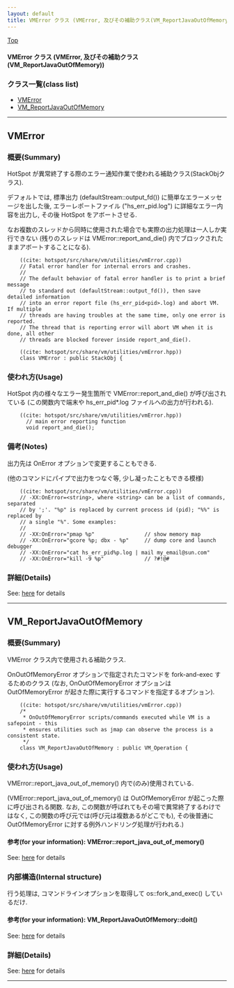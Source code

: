```yaml
---
layout: default
title: VMError クラス (VMError, 及びその補助クラス(VM_ReportJavaOutOfMemory))
---
```

[Top](../index.html)

#### VMError クラス (VMError, 及びその補助クラス(VM_ReportJavaOutOfMemory))



### クラス一覧(class list)

  * [VMError](#nofaLdv53m)
  * [VM_ReportJavaOutOfMemory](#noLrIUQ-MN)


---
## <a name="nofaLdv53m" id="nofaLdv53m">VMError</a>

### 概要(Summary)
HotSpot が異常終了する際のエラー通知作業で使われる補助クラス(StackObjクラス).

デフォルトでは, 標準出力 (defaultStream::output_fd()) に簡単なエラーメッセージを出した後, 
エラーレポートファイル ("hs_err_pid<pid>.log") に詳細なエラー内容を出力し, 
その後 HotSpot をアボートさせる.

なお複数のスレッドから同時に使用された場合でも実際の出力処理は一人しか実行できない
(残りのスレッドは VMError::report_and_die() 内でブロックされたままアボートすることになる).


```
    ((cite: hotspot/src/share/vm/utilities/vmError.cpp))
    // Fatal error handler for internal errors and crashes.
    //
    // The default behavior of fatal error handler is to print a brief message
    // to standard out (defaultStream::output_fd()), then save detailed information
    // into an error report file (hs_err_pid<pid>.log) and abort VM. If multiple
    // threads are having troubles at the same time, only one error is reported.
    // The thread that is reporting error will abort VM when it is done, all other
    // threads are blocked forever inside report_and_die().
```


```
    ((cite: hotspot/src/share/vm/utilities/vmError.hpp))
    class VMError : public StackObj {
```

### 使われ方(Usage)
HotSpot 内の様々なエラー発生箇所で VMError::report_and_die() が呼び出されている
(この関数内で端末や hs_err_pid*.log ファイルへの出力が行われる).


```
    ((cite: hotspot/src/share/vm/utilities/vmError.hpp))
      // main error reporting function
      void report_and_die();
```

### 備考(Notes)
出力先は OnError オプションで変更することもできる.

(他のコマンドにパイプで出力をつなぐ等, 少し凝ったこともできる模様)


```
    ((cite: hotspot/src/share/vm/utilities/vmError.cpp))
    // -XX:OnError=<string>, where <string> can be a list of commands, separated
    // by ';'. "%p" is replaced by current process id (pid); "%%" is replaced by
    // a single "%". Some examples:
    //
    // -XX:OnError="pmap %p"                // show memory map
    // -XX:OnError="gcore %p; dbx - %p"     // dump core and launch debugger
    // -XX:OnError="cat hs_err_pid%p.log | mail my_email@sun.com"
    // -XX:OnError="kill -9 %p"             // ?#!@#
```




### 詳細(Details)
See: [here](../doxygen/classVMError.html) for details

---
## <a name="noLrIUQ-MN" id="noLrIUQ-MN">VM_ReportJavaOutOfMemory</a>

### 概要(Summary)
VMError クラス内で使用される補助クラス.

OnOutOfMemoryError オプションで指定されたコマンドを fork-and-exec するためのクラス
(なお, OnOutOfMemoryError オプションは OutOfMemoryError が起きた際に実行するコマンドを指定するオプション).


```
    ((cite: hotspot/src/share/vm/utilities/vmError.cpp))
    /*
     * OnOutOfMemoryError scripts/commands executed while VM is a safepoint - this
     * ensures utilities such as jmap can observe the process is a consistent state.
     */
    class VM_ReportJavaOutOfMemory : public VM_Operation {
```

### 使われ方(Usage)
VMError::report_java_out_of_memory() 内で(のみ)使用されている.

(VMError::report_java_out_of_memory() は OutOfMemoryError が起こった際に呼び出される関数.
 なお, この関数が呼ばれてもその場で異常終了するわけではなく,
 この関数の呼び元では(呼び元は複数あるがどこでも), その後普通に OutOfMemoryError に対する例外ハンドリング処理が行われる.)

#### 参考(for your information): VMError::report_java_out_of_memory()
See: [here](no4230L4E.html) for details
### 内部構造(Internal structure)
行う処理は, コマンドラインオプションを取得して os::fork_and_exec() しているだけ.

#### 参考(for your information): VM_ReportJavaOutOfMemory::doit()
See: [here](no4230YCL.html) for details



### 詳細(Details)
See: [here](../doxygen/classVM__ReportJavaOutOfMemory.html) for details

---
